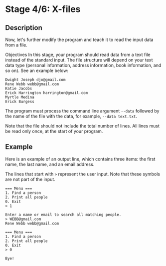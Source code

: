 # Stage 4/6: X-files
## Description
Now, let's further modify the program and teach it to read the input data from a file.

Objectives
In this stage, your program should read data from a text file instead of the standard input. The file structure will depend on your text data type (personal information, address information, book information, and so on). See an example below:
```
Dwight Joseph djo@gmail.com
Rene Webb webb@gmail.com
Katie Jacobs
Erick Harrington harrington@gmail.com
Myrtle Medina
Erick Burgess
```

The program must process the command line argument `--data` followed by the name of the file with the data, for example, `--data text.txt`.

Note that the file should not include the total number of lines. All lines must be read only once, at the start of your program.

## Example
Here is an example of an output line, which contains three items: the first name, the last name, and an email address.

The lines that start with `>` represent the user input. Note that these symbols are not part of the input.
```
=== Menu ===
1. Find a person
2. Print all people
0. Exit
> 1

Enter a name or email to search all matching people.
> WEBB@gmail.com
Rene Webb webb@gmail.com

=== Menu ===
1. Find a person
2. Print all people
0. Exit
> 0

Bye!
```
